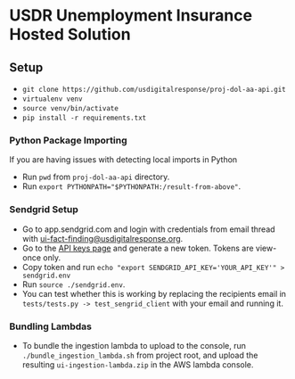 # USDR Unemployment Insurance Hosted Solution

## Setup
- `git clone https://github.com/usdigitalresponse/proj-dol-aa-api.git`
- `virtualenv venv`
- `source venv/bin/activate`
- `pip install -r requirements.txt`

### Python Package Importing
If you are having issues with detecting local imports in Python
- Run `pwd` from `proj-dol-aa-api` directory.
- Run `export PYTHONPATH="$PYTHONPATH:/result-from-above"`.

### Sendgrid Setup
- Go to app.sendgrid.com and login with credentials from email thread with ui-fact-finding@usdigitalresponse.org.
- Go to the [API keys page](https://app.sendgrid.com/settings/api_keys) and generate a new token. Tokens are view-once only.
- Copy token and run `echo "export SENDGRID_API_KEY='YOUR_API_KEY'" > sendgrid.env`
- Run `source ./sendgrid.env`.
- You can test whether this is working by replacing the recipients email in `tests/tests.py -> test_sengrid_client` with your email and running it.

### Bundling Lambdas
- To bundle the ingestion lambda to upload to the console, run `./bundle_ingestion_lambda.sh` from project root, and upload the resulting `ui-ingestion-lambda.zip` in the AWS lambda console.
